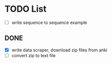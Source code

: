 # TODO List
- [ ] write sequence to sequence example

## DONE
- [x] write data scraper, download zip files from anki
- [ ] convert zip to text file
